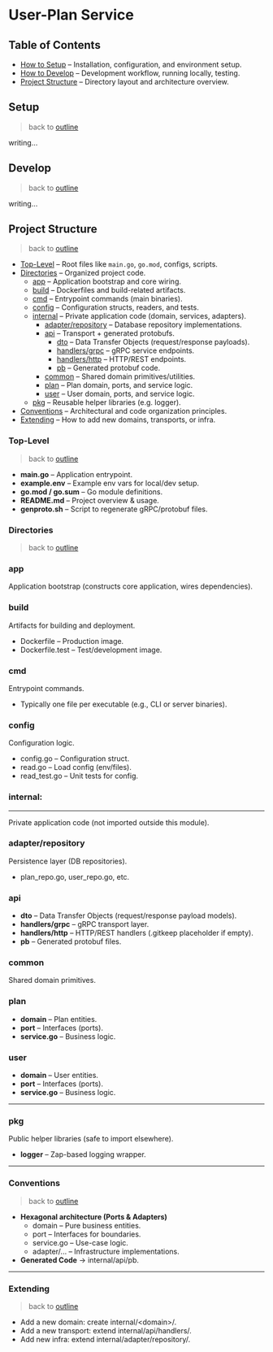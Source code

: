 # User-Plan Service

## Table of Contents

- [How to Setup](#setup) – Installation, configuration, and environment setup.
- [How to Develop](#develop) – Development workflow, running locally, testing.
- [Project Structure](#project-structure) – Directory layout and architecture overview.

## Setup

> back to [outline](#table-of-contents)

writing...

## Develop

> back to [outline](#table-of-contents)

writing...

## Project Structure

> back to [outline](#table-of-contents)

- [Top-Level](#top-level) – Root files like `main.go`, `go.mod`, configs, scripts.
- [Directories](#directories) – Organized project code.
  - [app](#app) – Application bootstrap and core wiring.
  - [build](#build) – Dockerfiles and build-related artifacts.
  - [cmd](#cmd) – Entrypoint commands (main binaries).
  - [config](#config) – Configuration structs, readers, and tests.
  - [internal](#internal) – Private application code (domain, services, adapters).
    - [adapter/repository](#adapterrepository) – Database repository implementations.
    - [api](#api) – Transport + generated protobufs.
      - [dto](#dto) – Data Transfer Objects (request/response payloads).
      - [handlers/grpc](#handlersgrpc) – gRPC service endpoints.
      - [handlers/http](#handlershttp) – HTTP/REST endpoints.
      - [pb](#pb) – Generated protobuf code.
    - [common](#common) – Shared domain primitives/utilities.
    - [plan](#plan) – Plan domain, ports, and service logic.
    - [user](#user) – User domain, ports, and service logic.
  - [pkg](#pkg) – Reusable helper libraries (e.g. logger).
- [Conventions](#conventions) – Architectural and code organization principles.
- [Extending](#extending) – How to add new domains, transports, or infra.

### Top-Level

> back to [outline](#project-structure)

- **main.go** – Application entrypoint.
- **example.env** – Example env vars for local/dev setup.
- **go.mod / go.sum** – Go module definitions.
- **README.md** – Project overview & usage.
- **genproto.sh** – Script to regenerate gRPC/protobuf files.

### Directories

> back to [outline](#project-structure)

### app

Application bootstrap (constructs core application, wires dependencies).

### build

Artifacts for building and deployment.

- Dockerfile – Production image.
- Dockerfile.test – Test/development image.

### cmd

Entrypoint commands.

- Typically one file per executable (e.g., CLI or server binaries).

### config

Configuration logic.

- config.go – Configuration struct.
- read.go – Load config (env/files).
- read_test.go – Unit tests for config.

### **internal**:

---

Private application code (not imported outside this module).

### adapter/repository

Persistence layer (DB repositories).

- plan_repo.go, user_repo.go, etc.

### api

- **dto** – Data Transfer Objects (request/response payload models).
- **handlers/grpc** – gRPC transport layer.
- **handlers/http** – HTTP/REST handlers (.gitkeep placeholder if empty).
- **pb** – Generated protobuf files.

### common

Shared domain primitives.

### plan

- **domain** – Plan entities.
- **port** – Interfaces (ports).
- **service.go** – Business logic.

### user

- **domain** – User entities.
- **port** – Interfaces (ports).
- **service.go** – Business logic.

---

### pkg

Public helper libraries (safe to import elsewhere).

- **logger** – Zap-based logging wrapper.

---

### Conventions

> back to [outline](#project-structure)

- **Hexagonal architecture (Ports & Adapters)**
  - domain – Pure business entities.
  - port – Interfaces for boundaries.
  - service.go – Use-case logic.
  - adapter/... – Infrastructure implementations.
- **Generated Code** → internal/api/pb.

---

### Extending

> back to [outline](#project-structure)

- Add a new domain: create internal/\<domain\>/.
- Add a new transport: extend internal/api/handlers/.
- Add new infra: extend internal/adapter/repository/.
